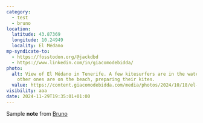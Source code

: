 ```yaml
---
category:
  - test
  - bruno
location:
  latitude: 43.87369
  longitude: 10.24949
  locality: El Médano
mp-syndicate-to:
  - https://fosstodon.org/@jackdbd
  - https://www.linkedin.com/in/giacomodebidda/
photo:
  alt: View of El Médano in Tenerife. A few kitesurfers are in the water. A few
    other ones are on the beach, preparing their kites.
  value: https://content.giacomodebidda.com/media/photos/2024/10/18/el-medano-tenerife-2023.jpg
visibility: aaa
date: 2024-11-29T19:35:01+01:00
---
```


<p>Sample <strong>note</strong> from <a href="https: //github.com/usebruno/bruno">Bruno</a></p>